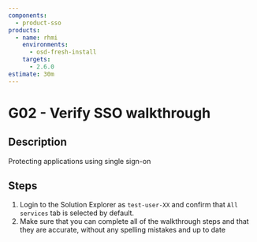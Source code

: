 ```yaml
---
components:
  - product-sso
products:
  - name: rhmi
    environments:
      - osd-fresh-install
    targets:
      - 2.6.0
estimate: 30m
---
```


# G02 - Verify SSO walkthrough

## Description

Protecting applications using single sign-on

## Steps

1. Login to the Solution Explorer as `test-user-XX` and confirm that `All services` tab is selected by default.
2. Make sure that you can complete all of the walkthrough steps and that they are accurate, without any spelling mistakes and up to date
